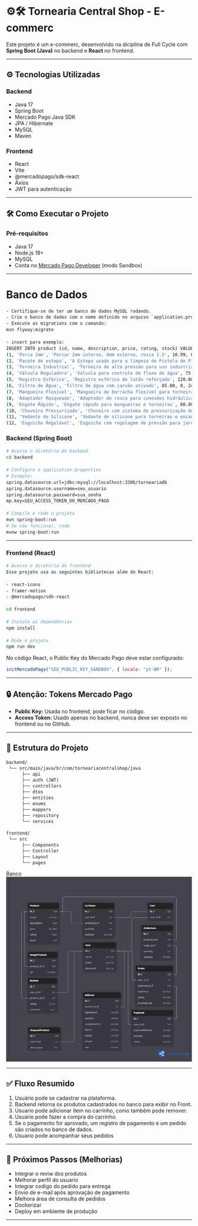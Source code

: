 
# ⚙️🛠️ Tornearia Central Shop - E-commerc

Este projeto é um e-commerc, desenvolvido na diciplina de Full Cycle com **Spring Boot (Java)** no backend e **React** no frontend.

---

## ⚙️ Tecnologias Utilizadas

### Backend
- Java 17
- Spring Boot
- Mercado Pago Java SDK
- JPA / Hibernate
- MySQL
- Maven

### Frontend
- React
- Vite
- @mercadopago/sdk-react
- Axios
- JWT para autenticação

---

## 🛠️ Como Executar o Projeto

### Pré-requisitos

- Java 17
- Node.js 18+
- MySQL
- Conta no [Mercado Pago Developer](https://www.mercadopago.com.br/developers/panel) (modo Sandbox)

---

# Banco de Dados

```bash
- Certifique-se de ter um banco de dados MySQL rodando.
- Crie o banco de dados com o nome definido no arquivo `application.properties`. # Citado a baixo
- Execute as migrations com o comando:
mvn flyway:migrate

- insert para exemplo:
INSERT INTO product (id, name, description, price, rating, stock) VALUES
(1, 'Porca 2mm', 'Porcar 2mm interno, 4mm externo, rosca 1.5', 10.99, 0, 6),
(2, 'Pacote de estopa', 'A Estopa usado para a limpeza de Pistola de Pintura peças e superfícies sujas de graxa e óleo.', 5.00, 0, 48),
(3, 'Torneira Industrial', 'Torneira de alta pressão para uso industrial', 150.00, 0, 10),
(4, 'Válvula Reguladora', 'Válvula para controle de fluxo de água', 75.00, 0, 20),
(5, 'Registro Esférico', 'Registro esférico de latão reforçado', 120.00, 0, 15),
(6, 'Filtro de Água', 'Filtro de água com carvão ativado', 85.00, 0, 24),
(7, 'Mangueira Flexível', 'Mangueira de borracha flexível para torneira', 45.00, 0, 29),
(8, 'Adaptador Rosqueado', 'Adaptador de rosca para conexões hidráulicas', 35.00, 0, 50),
(9, 'Engate Rápido', 'Engate rápido para mangueiras e torneiras', 60.00, 0, 40),
(10, 'Chuveiro Pressurizado', 'Chuveiro com sistema de pressurização de água', 180.00, 0, 12),
(11, 'Vedante de Silicone', 'Vedante de silicone para torneiras e encanamentos', 20.00, 0, 98),
(12, 'Esguicho Regulável', 'Esguicho com regulagem de pressão para jardim', 55.00, 0, 35);
```

### Backend (Spring Boot)

```bash
# Acesse o diretório do backend
cd backend

# Configure o application.properties
# Exemplo:
spring.datasource.url=jdbc:mysql://localhost:3306/torneariadb
spring.datasource.username=seu_usuario
spring.datasource.password=sua_senha
mp.key=SEU_ACCESS_TOKEN_DO_MERCADO_PAGO

# Compile e rode o projeto
mvn spring-boot:run
# Se não funcionar, rode
mvnw spring-boot:run
```

---

### Frontend (React)

```bash
# Acesse o diretório do frontend
Esse projeto usa as seguintes bibliotecas além do React:

- react-icons
- framer-motion
- @mercadopago/sdk-react

cd frontend

# Instale as dependências
npm install

# Rode o projeto
npm run dev
```

No código React, o Public Key do Mercado Pago deve estar configurado:

```js
initMercadoPago("SEU_PUBLIC_KEY_SANDBOX", { locale: "pt-BR" });
```

---

## 🔒 Atenção: Tokens Mercado Pago

- **Public Key:** Usada no frontend, pode ficar no código.
- **Access Token:** Usado apenas no backend, nunca deve ser exposto no frontend ou no GitHub.

---

## 📁 Estrutura do Projeto

```
backend/
 └── src/main/java/br/com/torneariacentralshop/java
      ├── api
      ├── auth (JWT)
      ├── controllers
      ├── dtos
      ├── entities
      ├── enums
      ├── mappers
      ├── repository
      └── services

frontend/
 └── src
      ├── Components
      ├── Controller
      ├── Layout
      └── pages

```
Banco
![Modelo do Banco de Dados](docs/Modelo-relacional-do-banco.png)


---

## ✅ Fluxo Resumido

1. Usuário pode se cadastrar na plataforma.
2. Backend retorna os produtos cadastrados no banco para exibir no Front.
3. Usuario pode adicionar item no carrinho, como também pode remover.
4. Usuario pode fazer a compra do carrinho.
5. Se o pagamento for aprovado, um registro de pagamento e um pedido são criados no banco de dados.
6. Usuario pode acompanhar seus pedidos


---

## 🧪 Próximos Passos (Melhorias)

- Integrar o reviw dos produtos
- Melhorar perfil do usuario
- Integrar codigo do pedido para entrega
- Envio de e-mail após aprovação de pagamento  
- Melhora área de consulta de pedidos  
- Dockerizar 
- Deploy em ambiente de produção  

--- 
